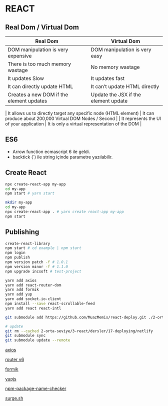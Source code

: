 # REACT

## Real Dom / Virtual Dom

| Real Dom                                 | Virtual Dom                          |
| ---------------------------------------- | ------------------------------------ |
| DOM manipulation is very expensive       | DOM manipulation is very easy        |
| There is too much memory wastage         | No memory wastage                    |
| It updates Slow                          | It updates fast                      |
| It can directly update HTML              | It can’t update HTML directly        |
| Creates a new DOM if the element updates | Update the JSX if the element update |

| It allows us to directly target any specific
node (HTML element) | It can produce about 200,000 Virtual DOM
Nodes / Second |
| It represents the Ul of your application | It is only a virtual representation of the DOM |

## ES6

- Arrow function ecmascript 6 ile geldi.
- backtick (`) ile string içinde parametre yazılabilir.

## Create React

```sh
npx create-react-app my-app
cd my-app
npm start # yarn start
```

```sh
mkdir my-app
cd my-app
npx create-react-app . # yarn create react-app my-app
npm start
```

## Publishing

```sh
create-react-library
npm start # cd example | npm start
npm login
npm publish
npm version patch -f # 1.0.1
npm version minor -f # 1.1.0
npm upgrade incsoft # test-project
```

```sh
yarn add axios
yarn add react-router-dom
yarn add formik
yarn add yup
yarn add socket.io-client
npm install --save react-scrollable-feed
yarn add react react-intl
```

```sh
git submodule add https://github.com/MuazMemis/react-deploy.git ./2-orta-seviye/3-react/dersler/17-deploying/netlify-aws

# update
git rm --cached 2-orta-seviye/3-react/dersler/17-deploying/netlify
git submodule sync
git submodule update --remote
```

[axios](https://formik.org/docs/examples/basic)

[router v6](https://formik.org/docs/examples/basic)

[formik](https://formik.org/docs/examples/basic)

[yupjs](https://github.com/jquense/yup)

[npm-package-name-checker](https://remarkablemark.org/npm-package-name-checker)

[surge.sh](https://surge.sh)

